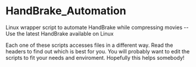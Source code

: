 # HandBrake_Automation
Linux wrapper script to automate HandBrake while compressing movies -- Use the latest HandBrake available on Linux

Each one of these scripts accesses files in a different way. Read the headers to find out which is best for you. You will probably want to edit the scripts to fit your needs and enviroment. Hopefully this helps somebody!

